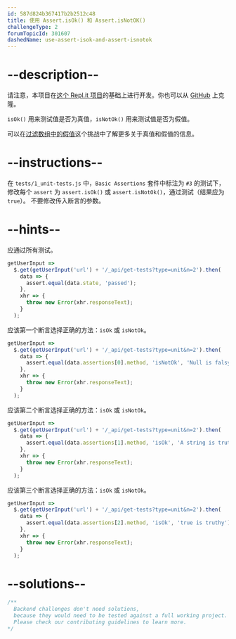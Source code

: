 ```yaml
---
id: 587d824b367417b2b2512c48
title: 使用 Assert.isOk() 和 Assert.isNotOK()
challengeType: 2
forumTopicId: 301607
dashedName: use-assert-isok-and-assert-isnotok
---
```


# --description--

请注意，本项目在[这个 Repl.it 项目](https://repl.it/github/freeCodeCamp/boilerplate-mochachai)的基础上进行开发。你也可以从 [GitHub](https://repl.it/github/freeCodeCamp/boilerplate-mochachai) 上克隆。

`isOk()` 用来测试值是否为真值，`isNotOk()` 用来测试值是否为假值。

可以在[过滤数组中的假值](https://www.freecodecamp.org/learn/javascript-algorithms-and-data-structures/basic-algorithm-scripting/falsy-bouncer)这个挑战中了解更多关于真值和假值的信息。

# --instructions--

在 `tests/1_unit-tests.js` 中，`Basic Assertions` 套件中标注为 `#3` 的测试下，修改每个 `assert` 为 `assert.isOk()` 或 `assert.isNotOk()`，通过测试（结果应为 `true`）。 不要修改传入断言的参数。

# --hints--

应通过所有测试。

```js
getUserInput =>
  $.get(getUserInput('url') + '/_api/get-tests?type=unit&n=2').then(
    data => {
      assert.equal(data.state, 'passed');
    },
    xhr => {
      throw new Error(xhr.responseText);
    }
  );
```

应该第一个断言选择正确的方法：`isOk` 或 `isNotOk`。

```js
getUserInput =>
  $.get(getUserInput('url') + '/_api/get-tests?type=unit&n=2').then(
    data => {
      assert.equal(data.assertions[0].method, 'isNotOk', 'Null is falsy');
    },
    xhr => {
      throw new Error(xhr.responseText);
    }
  );
```

应该第二个断言选择正确的方法：`isOk` 或 `isNotOk`。

```js
getUserInput =>
  $.get(getUserInput('url') + '/_api/get-tests?type=unit&n=2').then(
    data => {
      assert.equal(data.assertions[1].method, 'isOk', 'A string is truthy');
    },
    xhr => {
      throw new Error(xhr.responseText);
    }
  );
```

应该第三个断言选择正确的方法：`isOk` 或 `isNotOk`。

```js
getUserInput =>
  $.get(getUserInput('url') + '/_api/get-tests?type=unit&n=2').then(
    data => {
      assert.equal(data.assertions[2].method, 'isOk', 'true is truthy');
    },
    xhr => {
      throw new Error(xhr.responseText);
    }
  );
```

# --solutions--

```js
/**
  Backend challenges don't need solutions, 
  because they would need to be tested against a full working project. 
  Please check our contributing guidelines to learn more.
*/
```
